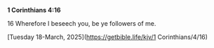**1 Corinthians 4:16**

16 Wherefore I beseech you, be ye followers of me.

[Tuesday 18-March, 2025](https://getbible.life/kjv/1 Corinthians/4/16)
